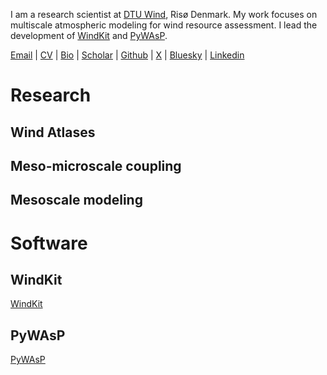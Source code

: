 I am a research scientist at [DTU Wind](https://wind.dtu.dk/), Risø Denmark. My work focuses on multiscale atmospheric modeling for wind resource assessment. I lead the development of [WindKit](https://docs.wasp.dk/windkit/) and [PyWAsP](https://docs.wasp.dk/pywasp/). 

[Email](mailto:bjarketol@gmail.com) | [CV]() | [Bio](bio.md) | [Scholar](https://scholar.google.com/citations?user=sh27EAEAAAAJ&hl=en) |  [Github](https://github.com/bjarketol) | [X](https://x.com/Bjarketol/) | [Bluesky](https://bsky.app/profile/bjarketol.bsky.social) | [Linkedin](https://linkedin.com/in/bjarketol) 


# Research 

## Wind Atlases

## Meso-microscale coupling

## Mesoscale modeling


# Software

## WindKit 

[WindKit](https://docs.wasp.dk/windkit/)

## PyWAsP

[PyWAsP](https://docs.wasp.dk/pywasp/)